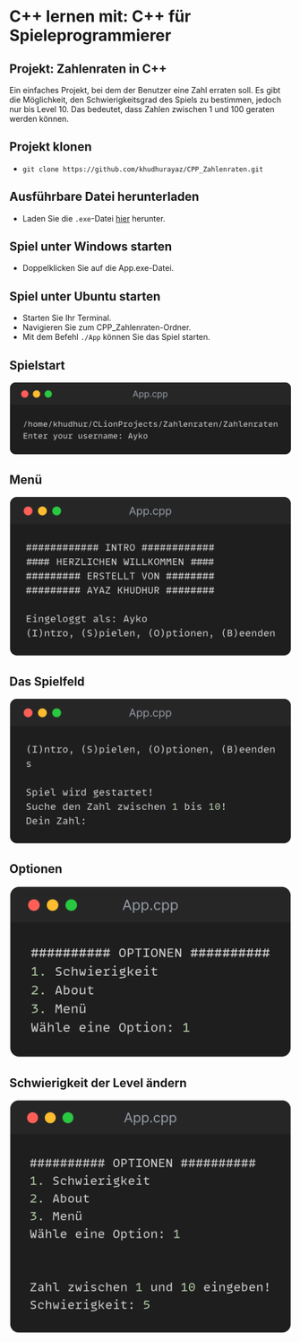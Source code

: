 # C++ lernen mit: C++ für Spieleprogrammierer

## Projekt: Zahlenraten in C++
Ein einfaches Projekt, bei dem der Benutzer eine Zahl erraten soll. Es gibt die Möglichkeit, den Schwierigkeitsgrad des Spiels zu bestimmen, jedoch nur bis Level 10. Das bedeutet, dass Zahlen zwischen 1 und 100 geraten werden können.

## Projekt klonen
+ `git clone https://github.com/khudhurayaz/CPP_Zahlenraten.git`

## Ausführbare Datei herunterladen
+ Laden Sie die `.exe`-Datei [hier](Zahlenraten) herunter.

## Spiel unter Windows starten
+ Doppelklicken Sie auf die App.exe-Datei.

## Spiel unter Ubuntu starten
+ Starten Sie Ihr Terminal.
+ Navigieren Sie zum CPP_Zahlenraten-Ordner.
+ Mit dem Befehl `./App` können Sie das Spiel starten.

## Spielstart
![userinput](images/username-input.png "Benutzername Eingabe")

## Menü
![menue](images/menu.png "Spiel Menü")

## Das Spielfeld
![game](images/Game.png "Spielbereich")

## Optionen
![option](images/option-input.png "Optionen")

## Schwierigkeit der Level ändern
![change level](images/change-level.png "Option Level ändern")

